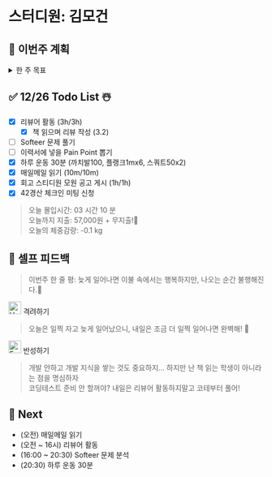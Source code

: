 # 스터디원: 김모건

## 🚀 이번주 계획

<details>
  <summary>한 주 목표</summary>

      - (0/1) 캐치테이블 지원
      - (1/6) Softeer 문제 분석
      - (0/6) 이력서에 넣을 Pain Point 뽑기
      - (1/6) 리뷰어 활동하기
      - (1/6) 하루 운동 30분
      - 이번 주 총 지출: 57,000 원

> 평균 달성률 00 %

</details>

## ✅ 12/26 Todo List ☃️

- [x] 리뷰어 활동 (3h/3h)
  - [x] 책 읽으며 리뷰 작성 (3.2)
- [ ] Softeer 문제 풀기
- [ ] 이력서에 넣을 Pain Point 뽑기
- [x] 하루 운동 30분 (까치발100, 플랭크1mx6, 스쿼트50x2)
- [x] 매일메일 읽기 (10m/10m)
- [x] 회고 스티디원 모원 공고 게시 (1h/1h)
- [x] 42경산 체크인 미팅 신청

> 오늘 몰입시간: 03 시간 10 분<br>
> 오늘까지 지출: 57,000원 + 무지출!🎉<br>
> 오늘의 체중감량: -0.1 kg

## 🎉 셀프 피드백

> 이번주 한 줄 평: 늦게 일어나면 이불 속에서는 행복하지만, 나오는 순간 불행해진다.🥲

<img src="https://raw.githubusercontent.com/Tarikul-Islam-Anik/Animated-Fluent-Emojis/master/Emojis/Smilies/Hugging%20Face.png" alt="Hugging Face" width="25" height="25"> 격려하기</img>

> 오늘은 일찍 자고 늦게 일어났으니, 내일은 조금 더 일찍 일어나면 완벽해! 🌄<br>

<img src="https://raw.githubusercontent.com/Tarikul-Islam-Anik/Animated-Fluent-Emojis/master/Emojis/Smilies/Face%20with%20Monocle.png" alt="Face with Monocle" width="25" height="25"> 반성하기</img>

> 개발 안하고 개발 지식을 쌓는 것도 중요하지... 하지만 난 책 읽는 학생이 아니라는 점을 명심하자<br>
> 코딩테스트 준비 안 할꺼야? 내일은 리뷰어 활동하지말고 코테부터 풀어!

## 🌱 Next

- (오전) 매일메일 읽기
- (오전 ~ 16시) 리뷰어 활동
- (16:00 ~ 20:30) Softeer 문제 분석
- (20:30) 하루 운동 30분
